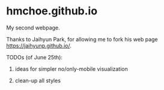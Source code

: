 # hmchoe.github.io
My second webpage.

Thanks to Jaihyun Park, for allowing me to fork his web page https://jaihyunp.github.io/.

TODOs (of June 25th):

1) ideas for simpler no/only-mobile visualization

2) clean-up all styles